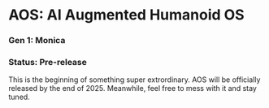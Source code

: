 # AOS: AI Augmented Humanoid OS
### Gen 1: Monica
### Status: Pre-release

This is the beginning of something super extrordinary. AOS will be officially released by the end of 2025. Meanwhile, feel free to mess with it and stay tuned.

